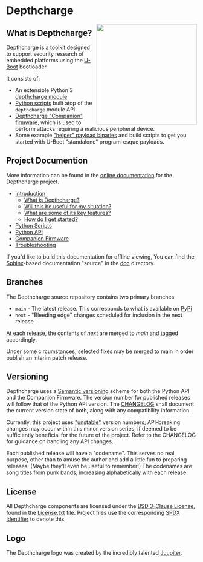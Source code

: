 # Depthcharge

<img align="right" src="https://raw.githubusercontent.com/tetrelsec/depthcharge/main/doc/images/depthcharge-500.png" height="265" width="265">

## What is Depthcharge?

Depthcharge is a toolkit designed to support security research of embedded 
platforms using the [U-Boot] bootloader.

It consists of:

* An extensible Python 3 [depthcharge module]
* [Python scripts] built atop of the `depthcharge` module API
* [Depthcharge "Companion" firmware], which is used to perform attacks requiring a malicious peripheral device.
* Some example ["helper" payload binaries] and build scripts to get you started with U-Boot "standalone" program-esque payloads.

[U-Boot]: https://www.denx.de/wiki/U-Boot
[depthcharge module]: https://github.com/tetrelsec/depthcharge/tree/main/python/depthcharge
[Python scripts]: https://github.com/tetrelsec/depthcharge/tree/main/python/scripts
[Depthcharge "Companion" firmware]: https://github.com/tetrelsec/depthcharge/tree/main/firmware/Arduino
["helper" payload binaries]: https://github.com/tetrelsec/depthcharge/tree/main/payloads
["standalone"]: https://gitlab.denx.de/u-boot/u-boot/-/blob/v2020.01/doc/README.standalone


## Project Documention

More information can be found in the [online documentation] for the Depthcharge project.

* [Introduction](https://depthcharge.readthedocs.io/en/latest/introduction.html)
  * [What is Depthcharge?](https://depthcharge.readthedocs.io/en/latest/introduction.html#what-is-depthcharge)
  * [Will this be useful for my situation?](https://depthcharge.readthedocs.io/en/latest/introduction.html#will-this-be-useful-for-my-situation)
  * [What are some of its key features?](https://depthcharge.readthedocs.io/en/latest/introduction.html#what-are-some-of-its-key-features)
  * [How do I get started?](https://depthcharge.readthedocs.io/en/latest/introduction.html#how-do-i-get-started)
* [Python Scripts](https://depthcharge.readthedocs.io/en/latest/scripts/index.html)
* [Python API](https://depthcharge.readthedocs.io/en/latest/api/index.html)
* [Companion Firmware](https://depthcharge.readthedocs.io/en/latest/companion_fw.html)
* [Troubleshooting](https://depthcharge.readthedocs.io/en/latest/troubleshooting.html)


If you'd like to build this documentation for offline viewing, You can find the
[Sphinx]-based documentation "source" in the [doc] directory.

[doc]: https://github.com/tetrelsec/depthcharge/tree/main/doc
[online documentation]: https://depthcharge.readthedocs.io
[Sphinx]: https://www.sphinx-doc.org

## Branches

The Depthcharge source repository contains two primary branches:

* `main` - The latest release. This corresponds to what is available on [PyPi](https://github.com/tetrelsec/depthcharge/tree/next)
* `next` - "Bleeding edge" changes scheduled for inclusion in the next release.

At each release, the contents of *next* are merged to *main* and tagged accordingly.

Under some circumstances, selected fixes may be merged to main in order publish
an interim patch release.

## Versioning

Depthcharge uses a [Semantic versioning] scheme for both the Python API and the Companion Firmware.
The version number for published releases will follow that of the Python API version.
The [CHANGELOG] shall document the current version state of both, along
with any compatibility information.

Currently, this project uses ["unstable"] version numbers; API-breaking changes
may occur within this minor version series, if deemed to be sufficiently
beneficial for the future of the project. Refer to the
CHANGELOG for guidance on handling any API changes.

Each published release will have a "codename". This serves no real purpose,
other than to amuse the author and add a little fun to preparing releases.
(Maybe they'll even be useful to remember!) The codenames are song titles from
punk bands, increasing alphabetically with each release.

[CHANGELOG]: https://github.com/tetrelsec/depthcharge/blob/main/CHANGELOG
[Semantic versioning]: https://semver.org
["unstable"]: https://semver.org/#spec-item-4

## License

All Depthcharge components are licensed under the [BSD 3-Clause License],
found in the [License.txt] file. Project files use the corresponding
[SPDX Identifier] to denote this.

[BSD 3-Clause License]: https://opensource.org/licenses/BSD-3-Clause
[LICENSE.txt]: https://github.com/tetrelsec/depthcharge/blob/main/LICENSE.txt
[SPDX Identifier]: https://spdx.dev/ids

## Logo

The Depthcharge logo was created by the incredibly talented [Juupiter](https://www.juupiter.com).
